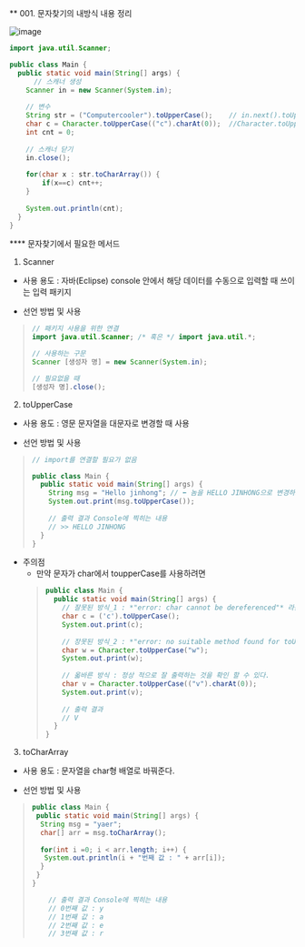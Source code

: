 ** 001. 문자찾기의 내방식 내용 정리

![image](https://user-images.githubusercontent.com/66407386/174835337-9d1e5dd1-5bc2-4f89-ab3c-2561d29570a8.png)

```java
import java.util.Scanner;

public class Main {
  public static void main(String[] args) {
	  // 스캐너 생성
    Scanner in = new Scanner(System.in);
    
    // 변수
    String str = ("Computercooler").toUpperCase();    // in.next().toUpperCase();
    char c = Character.toUpperCase(("c").charAt(0));  //Character.toUpperCase(("in.next()).charAt(0));
    int cnt = 0;
    
    // 스캐너 닫기
    in.close();
    
    for(char x : str.toCharArray()) {
    	if(x==c) cnt++;
    }
    
    System.out.println(cnt);
  }
}
```

**** 문자찾기에서 필요한 메서드
 1. Scanner 
  - 사용 용도 : 자바(Eclipse) console 안에서 해당 데이터를 수동으로 입력할 때 쓰이는 입력 패키지
  
  - 선언 방법 및 사용
  > ```java
  > // 패키지 사용을 위한 연결
  > import java.util.Scanner; /* 혹은 */ import java.util.*;
  > 
  > // 사용하는 구문
  > Scanner [생성자 명] = new Scanner(System.in);
  >
  > // 필요없을 때
  > [생성자 명].close();
  > ```
  
 2. toUpperCase
  - 사용 용도 : 영문 문자열을 대문자로 변경할 때 사용
  
  - 선언 방법 및 사용
  > ```java 
  > // import를 연결할 필요가 없음
  > 
  > public class Main {
  >   public static void main(String[] args) {
  >     String msg = "Hello jinhong"; // ⬅️ 놈을 HELLO JINHONG으로 변경하고 싶다?
  >     System.out.print(msg.toUpperCase());
  >     
  >     // 출력 결과 Console에 찍히는 내용
  >     // >> HELLO JINHONG
  >   }
  > }
  > ```

  - 주의점 
    - 만약 문자가 char에서 toupperCase를 사용하려면
    > ```java
    > public class Main {
    >   public static void main(String[] args) {
    >     // 잘못된 방식_1 : *"error: char cannot be dereferenced"* 라는 에러 문구를 반환한다. 
    >     char c = ('c').toUpperCase(); 
    >     System.out.print(c);
    >     
    >     // 장못된 방식_2 : *"error: no suitable method found for toUpperCase(String)"*라는 에러 문구를 반환한다.
    >     char w = Character.toUpperCase("w");
    >     System.out.print(w);
    >     
    >     // 옯바른 방식 : 정상 적으로 잘 출력하는 것을 확인 할 수 있다.
    >     char v = Character.toUpperCase(("v").charAt(0));
    >     System.out.print(v);
    >     
    >     // 출력 결과
    >     // V
    >   }
    > }
    > ```

  3. toCharArray
   - 사용 용도 : 문자열을 char형 배열로 바꿔준다.
   
   - 선언 방법 및 사용
   > ```java
   > public class Main {
   >  public static void main(String[] args) {
   >   String msg = "yaer";
   >   char[] arr = msg.toCharArray();
   >   
   >   for(int i =0; i < arr.length; i++) {
   >   	System.out.println(i + "번째 값 : " + arr[i]);
   >   }
   >  }
   > }
   > 
   >     // 출력 결과 Console에 찍히는 내용
   >     // 0번째 값 : y
   >     // 1번째 값 : a
   >     // 2번째 값 : e
   >     // 3번째 값 : r
   > ```
